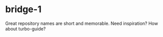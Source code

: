 # bridge-1
Great repository names are short and memorable. Need inspiration? How about turbo-guide?
